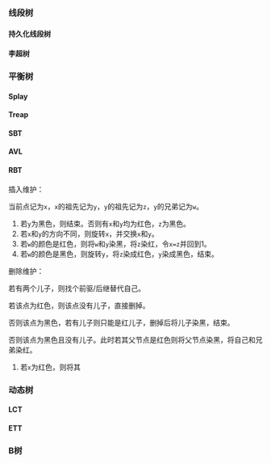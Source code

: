 ### 线段树

#### 持久化线段树

#### 李超树

### 平衡树

#### Splay

#### Treap

#### SBT

#### AVL

#### RBT

插入维护：

当前点记为`x`，`x`的祖先记为`y`，`y`的祖先记为`z`，`y`的兄弟记为`w`。

1. 若`y`为黑色，则结束。否则有`x`和`y`均为红色，`z`为黑色。
2. 若`x`和`y`的方向不同，则旋转`x`，并交换`x`和`y`。
3. 若`w`的颜色是红色，则将`w`和`y`染黑，将`z`染红，令`x=z`并回到1。
4. 若`w`的颜色是黑色，则旋转`y`，将`z`染成红色，`y`染成黑色，结束。

删除维护：

若有两个儿子，则找个前驱/后继替代自己。

若该点为红色，则该点没有儿子，直接删掉。

否则该点为黑色，若有儿子则只能是红儿子，删掉后将儿子染黑，结束。

否则该点为黑色且没有儿子。此时若其父节点是红色则将父节点染黑，将自己和兄弟染红。

1. 若`x`为红色，则将其

### 动态树

#### LCT

#### ETT

### B树



